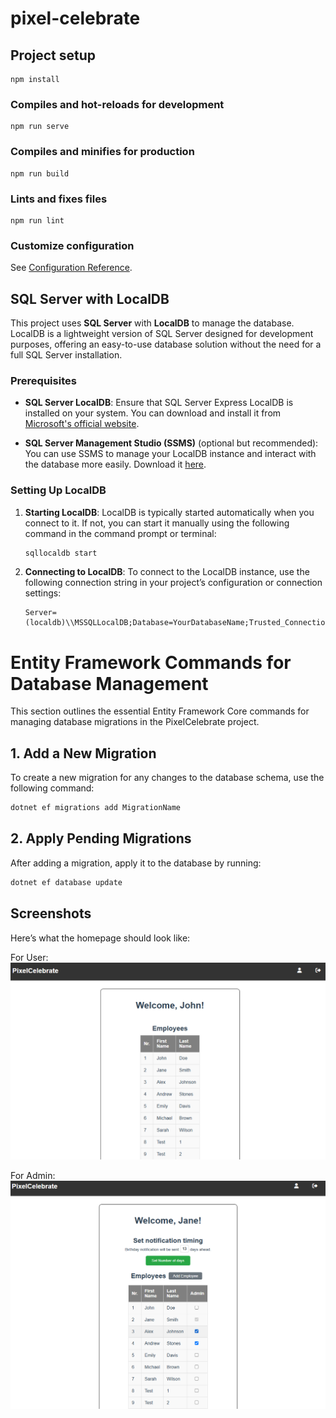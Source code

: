 # pixel-celebrate

## Project setup
```
npm install
```

### Compiles and hot-reloads for development
```
npm run serve
```

### Compiles and minifies for production
```
npm run build
```

### Lints and fixes files
```
npm run lint
```

### Customize configuration
See [Configuration Reference](https://cli.vuejs.org/config/).


## SQL Server with LocalDB

This project uses **SQL Server** with **LocalDB** to manage the database. LocalDB is a lightweight version of SQL Server designed for development purposes, offering an easy-to-use database solution without the need for a full SQL Server installation.

### Prerequisites

- **SQL Server LocalDB**: Ensure that SQL Server Express LocalDB is installed on your system. You can download and install it from [Microsoft's official website](https://docs.microsoft.com/en-us/sql/ssdt/download-sql-server-data-tools?view=sql-server-ver15).
  
- **SQL Server Management Studio (SSMS)** (optional but recommended): You can use SSMS to manage your LocalDB instance and interact with the database more easily. Download it [here](https://aka.ms/ssmsfullsetup).

### Setting Up LocalDB

1. **Starting LocalDB**:
   LocalDB is typically started automatically when you connect to it. If not, you can start it manually using the following command in the command prompt or terminal:

   ```bash
   sqllocaldb start


2. **Connecting to LocalDB**:
   To connect to the LocalDB instance, use the following connection string in your project’s configuration or connection settings:

   ```plaintext
   Server=(localdb)\\MSSQLLocalDB;Database=YourDatabaseName;Trusted_Connection=True;

# Entity Framework Commands for Database Management

This section outlines the essential Entity Framework Core commands for managing database migrations in the PixelCelebrate project.

## 1. Add a New Migration

To create a new migration for any changes to the database schema, use the following command:

```bash
dotnet ef migrations add MigrationName
```

## 2. Apply Pending Migrations

After adding a migration, apply it to the database by running:

```bash
dotnet ef database update
```

## Screenshots

Here’s what the homepage should look like:

For User:
![App Screenshot](src/assets/userScreenshot.png)

For Admin:
![App Screenshot](src/assets/adminScreenshot.png)
